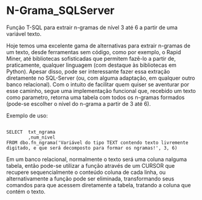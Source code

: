 # N-Grama_SQLServer
Função T-SQL para extrair n-gramas de nível 3 até 6 a partir de uma variável texto.

Hoje temos uma excelente gama de alternativas para extrair n-gramas de um texto, desde ferramentas sem código, como por exemplo, o Rapid Miner, até bibliotecas sofisticadas que permitem fazê-lo a partir de, praticamente, qualquer linguagem (com destaque às bibliotecas em Python).
Apesar disso, pode ser interessante fazer essa extração diretamente no SQL-Server (ou, com alguma adaptação, em qualquer outro banco relacional). Com o intuito de facilitar quem quiser se aventurar por esse caminho, segue uma implementação funcional que, recebido um texto como parametro, retorna uma tabela com todos os n-gramas formados (pode-se escolher o nível do n-grama a partir de 3 até 6).

Exemplo de uso:
<pre><code>
SELECT	txt_ngrama
        ,num_nivel 
FROM dbo.fn_ngrama('Variável do tipo TEXT contendo texto livremente digitado, e que será decomposto para formar os ngramas!', 3, 6)
</code></pre>

Em um banco relacional, normalmente o texto será uma coluna nalguma tabela, então pode-se utilizar a função através de um CURSOR que recupere sequencialmente o conteúdo coluna de cada linha, ou alternativamente a função pode ser eliminada, transformando seus comandos para que acessem diretamente a tabela, tratando a coluna que contém o texto.  
